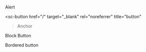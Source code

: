 <!-- Default -->
<sc-button onclick="alert('yo')">Alert</sc-button>

<!-- Anchor -->
<sc-button href="/" target="_blank" rel="noreferrer" title="button"
  >Anchor
</sc-button>

<!-- Block level -->
<sc-button block>Block Button</sc-button>

<!-- Icon -->
<sc-button icon>
  <i class="la la-home"></i>
</sc-button>

<!-- Bordered -->
<sc-button bordered>
  <i class="la la-back"></i> Bordered button
</sc-button>